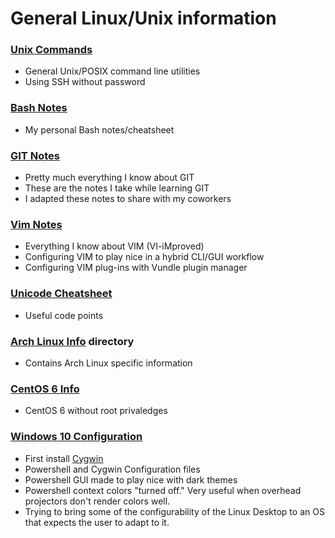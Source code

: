 # General Linux/Unix information

### [Unix Commands](UnixCommands.txt)
* General Unix/POSIX command line utilities
* Using SSH without password

### [Bash Notes](BashInfo.txt)
* My personal Bash notes/cheatsheet

### [GIT Notes](GITnotes.txt)
* Pretty much everything I know about GIT
* These are the notes I take while learning GIT
* I adapted these notes to share with my coworkers

### [Vim Notes](vimNotes/README.md)
* Everything I know about VIM (VI-iMproved)
* Configuring VIM to play nice in a hybrid CLI/GUI workflow
* Configuring VIM plug-ins with Vundle plugin manager

### [Unicode Cheatsheet](UnicodeCheatSheet.txt)
* Useful code points

### [Arch Linux Info](ArchLinuxInfo/) directory
* Contains Arch Linux specific information

### [CentOS 6 Info](CentOS6Info/README.md)
* CentOS 6 without root privaledges

### [Windows 10 Configuration](Windows10Info)
* First install [Cygwin](https://www.cygwin.com/)
* Powershell and Cygwin Configuration files
* Powershell GUI made to play nice with dark themes
* Powershell context colors "turned off."  Very useful
  when overhead projectors don't render colors well.
* Trying to bring some of the configurability of the Linux
  Desktop to an OS that expects the user to adapt to it.
